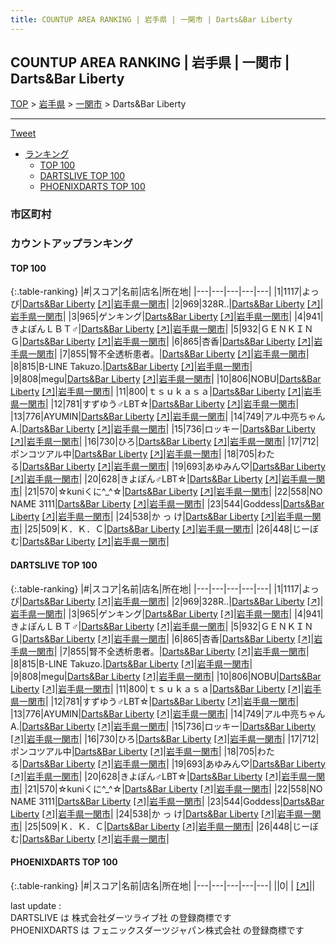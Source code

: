```yaml
---
title: COUNTUP AREA RANKING | 岩手県 | 一関市 | Darts&Bar Liberty
---
```

## COUNTUP AREA RANKING | 岩手県 | 一関市 | Darts&Bar Liberty

[TOP](/darts/rank/) > [岩手県](/darts/rank/岩手県/) > [一関市](/darts/rank/岩手県/一関市/) > Darts&Bar Liberty

___

<a href="https://twitter.com/share?ref_src=twsrc%5Etfw" data-text="COUNTUP AREA RANKING | 岩手県一関市Darts&Bar Liberty" class="twitter-share-button" data-hashtags="DARTSLIVE,PHOENIXDARTS,darts,ダーツ" data-show-count="false">Tweet</a>

* [ランキング](#カウントアップランキング)
    * [TOP 100](#top-100)
    * [DARTSLIVE TOP 100](#dartslive-top-100)
    * [PHOENIXDARTS TOP 100](#phoenixdarts-top-100)

### 市区町村

<ul>

</ul>

### カウントアップランキング

#### TOP 100



{:.table-ranking}
|#|スコア|名前|店名|所在地|
|---|---|---|---|---|
|1|1117|<span class="rank-name-dl">よっぴ</span>|<a href="/darts/rank/shops/1503716c078e03b50d9b047a20a7ba1e.html">Darts&Bar Liberty</a> <a href="https://search.dartslive.com/jp/shop/1503716c078e03b50d9b047a20a7ba1e">[↗]</a>|<a href="/darts/rank/岩手県/一関市">岩手県一関市</a>|
|2|969|<span class="rank-name-dl">328R..</span>|<a href="/darts/rank/shops/1503716c078e03b50d9b047a20a7ba1e.html">Darts&Bar Liberty</a> <a href="https://search.dartslive.com/jp/shop/1503716c078e03b50d9b047a20a7ba1e">[↗]</a>|<a href="/darts/rank/岩手県/一関市">岩手県一関市</a>|
|3|965|<span class="rank-name-dl">ゲンキング</span>|<a href="/darts/rank/shops/1503716c078e03b50d9b047a20a7ba1e.html">Darts&Bar Liberty</a> <a href="https://search.dartslive.com/jp/shop/1503716c078e03b50d9b047a20a7ba1e">[↗]</a>|<a href="/darts/rank/岩手県/一関市">岩手県一関市</a>|
|4|941|<span class="rank-name-dl">きよぽんＬＢＴ♂</span>|<a href="/darts/rank/shops/1503716c078e03b50d9b047a20a7ba1e.html">Darts&Bar Liberty</a> <a href="https://search.dartslive.com/jp/shop/1503716c078e03b50d9b047a20a7ba1e">[↗]</a>|<a href="/darts/rank/岩手県/一関市">岩手県一関市</a>|
|5|932|<span class="rank-name-dl">ＧＥＮＫＩＮＧ</span>|<a href="/darts/rank/shops/1503716c078e03b50d9b047a20a7ba1e.html">Darts&Bar Liberty</a> <a href="https://search.dartslive.com/jp/shop/1503716c078e03b50d9b047a20a7ba1e">[↗]</a>|<a href="/darts/rank/岩手県/一関市">岩手県一関市</a>|
|6|865|<span class="rank-name-dl">杏香</span>|<a href="/darts/rank/shops/1503716c078e03b50d9b047a20a7ba1e.html">Darts&Bar Liberty</a> <a href="https://search.dartslive.com/jp/shop/1503716c078e03b50d9b047a20a7ba1e">[↗]</a>|<a href="/darts/rank/岩手県/一関市">岩手県一関市</a>|
|7|855|<span class="rank-name-dl">腎不全透析患者。</span>|<a href="/darts/rank/shops/1503716c078e03b50d9b047a20a7ba1e.html">Darts&Bar Liberty</a> <a href="https://search.dartslive.com/jp/shop/1503716c078e03b50d9b047a20a7ba1e">[↗]</a>|<a href="/darts/rank/岩手県/一関市">岩手県一関市</a>|
|8|815|<span class="rank-name-dl">B-LINE Takuzo.</span>|<a href="/darts/rank/shops/1503716c078e03b50d9b047a20a7ba1e.html">Darts&Bar Liberty</a> <a href="https://search.dartslive.com/jp/shop/1503716c078e03b50d9b047a20a7ba1e">[↗]</a>|<a href="/darts/rank/岩手県/一関市">岩手県一関市</a>|
|9|808|<span class="rank-name-dl">megu</span>|<a href="/darts/rank/shops/1503716c078e03b50d9b047a20a7ba1e.html">Darts&Bar Liberty</a> <a href="https://search.dartslive.com/jp/shop/1503716c078e03b50d9b047a20a7ba1e">[↗]</a>|<a href="/darts/rank/岩手県/一関市">岩手県一関市</a>|
|10|806|<span class="rank-name-dl">NOBU</span>|<a href="/darts/rank/shops/1503716c078e03b50d9b047a20a7ba1e.html">Darts&Bar Liberty</a> <a href="https://search.dartslive.com/jp/shop/1503716c078e03b50d9b047a20a7ba1e">[↗]</a>|<a href="/darts/rank/岩手県/一関市">岩手県一関市</a>|
|11|800|<span class="rank-name-dl">ｔｓｕｋａｓａ</span>|<a href="/darts/rank/shops/1503716c078e03b50d9b047a20a7ba1e.html">Darts&Bar Liberty</a> <a href="https://search.dartslive.com/jp/shop/1503716c078e03b50d9b047a20a7ba1e">[↗]</a>|<a href="/darts/rank/岩手県/一関市">岩手県一関市</a>|
|12|781|<span class="rank-name-dl">すずゆう♂LBT☆</span>|<a href="/darts/rank/shops/1503716c078e03b50d9b047a20a7ba1e.html">Darts&Bar Liberty</a> <a href="https://search.dartslive.com/jp/shop/1503716c078e03b50d9b047a20a7ba1e">[↗]</a>|<a href="/darts/rank/岩手県/一関市">岩手県一関市</a>|
|13|776|<span class="rank-name-dl">AYUMIN</span>|<a href="/darts/rank/shops/1503716c078e03b50d9b047a20a7ba1e.html">Darts&Bar Liberty</a> <a href="https://search.dartslive.com/jp/shop/1503716c078e03b50d9b047a20a7ba1e">[↗]</a>|<a href="/darts/rank/岩手県/一関市">岩手県一関市</a>|
|14|749|<span class="rank-name-dl">アル中亮ちゃんA.</span>|<a href="/darts/rank/shops/1503716c078e03b50d9b047a20a7ba1e.html">Darts&Bar Liberty</a> <a href="https://search.dartslive.com/jp/shop/1503716c078e03b50d9b047a20a7ba1e">[↗]</a>|<a href="/darts/rank/岩手県/一関市">岩手県一関市</a>|
|15|736|<span class="rank-name-dl">ロッキー</span>|<a href="/darts/rank/shops/1503716c078e03b50d9b047a20a7ba1e.html">Darts&Bar Liberty</a> <a href="https://search.dartslive.com/jp/shop/1503716c078e03b50d9b047a20a7ba1e">[↗]</a>|<a href="/darts/rank/岩手県/一関市">岩手県一関市</a>|
|16|730|<span class="rank-name-dl">ひろ</span>|<a href="/darts/rank/shops/1503716c078e03b50d9b047a20a7ba1e.html">Darts&Bar Liberty</a> <a href="https://search.dartslive.com/jp/shop/1503716c078e03b50d9b047a20a7ba1e">[↗]</a>|<a href="/darts/rank/岩手県/一関市">岩手県一関市</a>|
|17|712|<span class="rank-name-dl">ポンコツアル中</span>|<a href="/darts/rank/shops/1503716c078e03b50d9b047a20a7ba1e.html">Darts&Bar Liberty</a> <a href="https://search.dartslive.com/jp/shop/1503716c078e03b50d9b047a20a7ba1e">[↗]</a>|<a href="/darts/rank/岩手県/一関市">岩手県一関市</a>|
|18|705|<span class="rank-name-dl">わたる</span>|<a href="/darts/rank/shops/1503716c078e03b50d9b047a20a7ba1e.html">Darts&Bar Liberty</a> <a href="https://search.dartslive.com/jp/shop/1503716c078e03b50d9b047a20a7ba1e">[↗]</a>|<a href="/darts/rank/岩手県/一関市">岩手県一関市</a>|
|19|693|<span class="rank-name-dl">あゆみん♡</span>|<a href="/darts/rank/shops/1503716c078e03b50d9b047a20a7ba1e.html">Darts&Bar Liberty</a> <a href="https://search.dartslive.com/jp/shop/1503716c078e03b50d9b047a20a7ba1e">[↗]</a>|<a href="/darts/rank/岩手県/一関市">岩手県一関市</a>|
|20|628|<span class="rank-name-dl">きよぽん♂LBT☆</span>|<a href="/darts/rank/shops/1503716c078e03b50d9b047a20a7ba1e.html">Darts&Bar Liberty</a> <a href="https://search.dartslive.com/jp/shop/1503716c078e03b50d9b047a20a7ba1e">[↗]</a>|<a href="/darts/rank/岩手県/一関市">岩手県一関市</a>|
|21|570|<span class="rank-name-dl">☆kuniくに^_^☆</span>|<a href="/darts/rank/shops/1503716c078e03b50d9b047a20a7ba1e.html">Darts&Bar Liberty</a> <a href="https://search.dartslive.com/jp/shop/1503716c078e03b50d9b047a20a7ba1e">[↗]</a>|<a href="/darts/rank/岩手県/一関市">岩手県一関市</a>|
|22|558|<span class="rank-name-dl">NO NAME 3111</span>|<a href="/darts/rank/shops/1503716c078e03b50d9b047a20a7ba1e.html">Darts&Bar Liberty</a> <a href="https://search.dartslive.com/jp/shop/1503716c078e03b50d9b047a20a7ba1e">[↗]</a>|<a href="/darts/rank/岩手県/一関市">岩手県一関市</a>|
|23|544|<span class="rank-name-dl">Goddess</span>|<a href="/darts/rank/shops/1503716c078e03b50d9b047a20a7ba1e.html">Darts&Bar Liberty</a> <a href="https://search.dartslive.com/jp/shop/1503716c078e03b50d9b047a20a7ba1e">[↗]</a>|<a href="/darts/rank/岩手県/一関市">岩手県一関市</a>|
|24|538|<span class="rank-name-dl">か っ け</span>|<a href="/darts/rank/shops/1503716c078e03b50d9b047a20a7ba1e.html">Darts&Bar Liberty</a> <a href="https://search.dartslive.com/jp/shop/1503716c078e03b50d9b047a20a7ba1e">[↗]</a>|<a href="/darts/rank/岩手県/一関市">岩手県一関市</a>|
|25|509|<span class="rank-name-dl">Ｋ．Ｋ．Ｃ</span>|<a href="/darts/rank/shops/1503716c078e03b50d9b047a20a7ba1e.html">Darts&Bar Liberty</a> <a href="https://search.dartslive.com/jp/shop/1503716c078e03b50d9b047a20a7ba1e">[↗]</a>|<a href="/darts/rank/岩手県/一関市">岩手県一関市</a>|
|26|448|<span class="rank-name-dl">じーぼむ</span>|<a href="/darts/rank/shops/1503716c078e03b50d9b047a20a7ba1e.html">Darts&Bar Liberty</a> <a href="https://search.dartslive.com/jp/shop/1503716c078e03b50d9b047a20a7ba1e">[↗]</a>|<a href="/darts/rank/岩手県/一関市">岩手県一関市</a>|


#### DARTSLIVE TOP 100



{:.table-ranking}
|#|スコア|名前|店名|所在地|
|---|---|---|---|---|
|1|1117|<span class="rank-name-dl">よっぴ</span>|<a href="/darts/rank/shops/1503716c078e03b50d9b047a20a7ba1e.html">Darts&Bar Liberty</a> <a href="https://search.dartslive.com/jp/shop/1503716c078e03b50d9b047a20a7ba1e">[↗]</a>|<a href="/darts/rank/岩手県/一関市">岩手県一関市</a>|
|2|969|<span class="rank-name-dl">328R..</span>|<a href="/darts/rank/shops/1503716c078e03b50d9b047a20a7ba1e.html">Darts&Bar Liberty</a> <a href="https://search.dartslive.com/jp/shop/1503716c078e03b50d9b047a20a7ba1e">[↗]</a>|<a href="/darts/rank/岩手県/一関市">岩手県一関市</a>|
|3|965|<span class="rank-name-dl">ゲンキング</span>|<a href="/darts/rank/shops/1503716c078e03b50d9b047a20a7ba1e.html">Darts&Bar Liberty</a> <a href="https://search.dartslive.com/jp/shop/1503716c078e03b50d9b047a20a7ba1e">[↗]</a>|<a href="/darts/rank/岩手県/一関市">岩手県一関市</a>|
|4|941|<span class="rank-name-dl">きよぽんＬＢＴ♂</span>|<a href="/darts/rank/shops/1503716c078e03b50d9b047a20a7ba1e.html">Darts&Bar Liberty</a> <a href="https://search.dartslive.com/jp/shop/1503716c078e03b50d9b047a20a7ba1e">[↗]</a>|<a href="/darts/rank/岩手県/一関市">岩手県一関市</a>|
|5|932|<span class="rank-name-dl">ＧＥＮＫＩＮＧ</span>|<a href="/darts/rank/shops/1503716c078e03b50d9b047a20a7ba1e.html">Darts&Bar Liberty</a> <a href="https://search.dartslive.com/jp/shop/1503716c078e03b50d9b047a20a7ba1e">[↗]</a>|<a href="/darts/rank/岩手県/一関市">岩手県一関市</a>|
|6|865|<span class="rank-name-dl">杏香</span>|<a href="/darts/rank/shops/1503716c078e03b50d9b047a20a7ba1e.html">Darts&Bar Liberty</a> <a href="https://search.dartslive.com/jp/shop/1503716c078e03b50d9b047a20a7ba1e">[↗]</a>|<a href="/darts/rank/岩手県/一関市">岩手県一関市</a>|
|7|855|<span class="rank-name-dl">腎不全透析患者。</span>|<a href="/darts/rank/shops/1503716c078e03b50d9b047a20a7ba1e.html">Darts&Bar Liberty</a> <a href="https://search.dartslive.com/jp/shop/1503716c078e03b50d9b047a20a7ba1e">[↗]</a>|<a href="/darts/rank/岩手県/一関市">岩手県一関市</a>|
|8|815|<span class="rank-name-dl">B-LINE Takuzo.</span>|<a href="/darts/rank/shops/1503716c078e03b50d9b047a20a7ba1e.html">Darts&Bar Liberty</a> <a href="https://search.dartslive.com/jp/shop/1503716c078e03b50d9b047a20a7ba1e">[↗]</a>|<a href="/darts/rank/岩手県/一関市">岩手県一関市</a>|
|9|808|<span class="rank-name-dl">megu</span>|<a href="/darts/rank/shops/1503716c078e03b50d9b047a20a7ba1e.html">Darts&Bar Liberty</a> <a href="https://search.dartslive.com/jp/shop/1503716c078e03b50d9b047a20a7ba1e">[↗]</a>|<a href="/darts/rank/岩手県/一関市">岩手県一関市</a>|
|10|806|<span class="rank-name-dl">NOBU</span>|<a href="/darts/rank/shops/1503716c078e03b50d9b047a20a7ba1e.html">Darts&Bar Liberty</a> <a href="https://search.dartslive.com/jp/shop/1503716c078e03b50d9b047a20a7ba1e">[↗]</a>|<a href="/darts/rank/岩手県/一関市">岩手県一関市</a>|
|11|800|<span class="rank-name-dl">ｔｓｕｋａｓａ</span>|<a href="/darts/rank/shops/1503716c078e03b50d9b047a20a7ba1e.html">Darts&Bar Liberty</a> <a href="https://search.dartslive.com/jp/shop/1503716c078e03b50d9b047a20a7ba1e">[↗]</a>|<a href="/darts/rank/岩手県/一関市">岩手県一関市</a>|
|12|781|<span class="rank-name-dl">すずゆう♂LBT☆</span>|<a href="/darts/rank/shops/1503716c078e03b50d9b047a20a7ba1e.html">Darts&Bar Liberty</a> <a href="https://search.dartslive.com/jp/shop/1503716c078e03b50d9b047a20a7ba1e">[↗]</a>|<a href="/darts/rank/岩手県/一関市">岩手県一関市</a>|
|13|776|<span class="rank-name-dl">AYUMIN</span>|<a href="/darts/rank/shops/1503716c078e03b50d9b047a20a7ba1e.html">Darts&Bar Liberty</a> <a href="https://search.dartslive.com/jp/shop/1503716c078e03b50d9b047a20a7ba1e">[↗]</a>|<a href="/darts/rank/岩手県/一関市">岩手県一関市</a>|
|14|749|<span class="rank-name-dl">アル中亮ちゃんA.</span>|<a href="/darts/rank/shops/1503716c078e03b50d9b047a20a7ba1e.html">Darts&Bar Liberty</a> <a href="https://search.dartslive.com/jp/shop/1503716c078e03b50d9b047a20a7ba1e">[↗]</a>|<a href="/darts/rank/岩手県/一関市">岩手県一関市</a>|
|15|736|<span class="rank-name-dl">ロッキー</span>|<a href="/darts/rank/shops/1503716c078e03b50d9b047a20a7ba1e.html">Darts&Bar Liberty</a> <a href="https://search.dartslive.com/jp/shop/1503716c078e03b50d9b047a20a7ba1e">[↗]</a>|<a href="/darts/rank/岩手県/一関市">岩手県一関市</a>|
|16|730|<span class="rank-name-dl">ひろ</span>|<a href="/darts/rank/shops/1503716c078e03b50d9b047a20a7ba1e.html">Darts&Bar Liberty</a> <a href="https://search.dartslive.com/jp/shop/1503716c078e03b50d9b047a20a7ba1e">[↗]</a>|<a href="/darts/rank/岩手県/一関市">岩手県一関市</a>|
|17|712|<span class="rank-name-dl">ポンコツアル中</span>|<a href="/darts/rank/shops/1503716c078e03b50d9b047a20a7ba1e.html">Darts&Bar Liberty</a> <a href="https://search.dartslive.com/jp/shop/1503716c078e03b50d9b047a20a7ba1e">[↗]</a>|<a href="/darts/rank/岩手県/一関市">岩手県一関市</a>|
|18|705|<span class="rank-name-dl">わたる</span>|<a href="/darts/rank/shops/1503716c078e03b50d9b047a20a7ba1e.html">Darts&Bar Liberty</a> <a href="https://search.dartslive.com/jp/shop/1503716c078e03b50d9b047a20a7ba1e">[↗]</a>|<a href="/darts/rank/岩手県/一関市">岩手県一関市</a>|
|19|693|<span class="rank-name-dl">あゆみん♡</span>|<a href="/darts/rank/shops/1503716c078e03b50d9b047a20a7ba1e.html">Darts&Bar Liberty</a> <a href="https://search.dartslive.com/jp/shop/1503716c078e03b50d9b047a20a7ba1e">[↗]</a>|<a href="/darts/rank/岩手県/一関市">岩手県一関市</a>|
|20|628|<span class="rank-name-dl">きよぽん♂LBT☆</span>|<a href="/darts/rank/shops/1503716c078e03b50d9b047a20a7ba1e.html">Darts&Bar Liberty</a> <a href="https://search.dartslive.com/jp/shop/1503716c078e03b50d9b047a20a7ba1e">[↗]</a>|<a href="/darts/rank/岩手県/一関市">岩手県一関市</a>|
|21|570|<span class="rank-name-dl">☆kuniくに^_^☆</span>|<a href="/darts/rank/shops/1503716c078e03b50d9b047a20a7ba1e.html">Darts&Bar Liberty</a> <a href="https://search.dartslive.com/jp/shop/1503716c078e03b50d9b047a20a7ba1e">[↗]</a>|<a href="/darts/rank/岩手県/一関市">岩手県一関市</a>|
|22|558|<span class="rank-name-dl">NO NAME 3111</span>|<a href="/darts/rank/shops/1503716c078e03b50d9b047a20a7ba1e.html">Darts&Bar Liberty</a> <a href="https://search.dartslive.com/jp/shop/1503716c078e03b50d9b047a20a7ba1e">[↗]</a>|<a href="/darts/rank/岩手県/一関市">岩手県一関市</a>|
|23|544|<span class="rank-name-dl">Goddess</span>|<a href="/darts/rank/shops/1503716c078e03b50d9b047a20a7ba1e.html">Darts&Bar Liberty</a> <a href="https://search.dartslive.com/jp/shop/1503716c078e03b50d9b047a20a7ba1e">[↗]</a>|<a href="/darts/rank/岩手県/一関市">岩手県一関市</a>|
|24|538|<span class="rank-name-dl">か っ け</span>|<a href="/darts/rank/shops/1503716c078e03b50d9b047a20a7ba1e.html">Darts&Bar Liberty</a> <a href="https://search.dartslive.com/jp/shop/1503716c078e03b50d9b047a20a7ba1e">[↗]</a>|<a href="/darts/rank/岩手県/一関市">岩手県一関市</a>|
|25|509|<span class="rank-name-dl">Ｋ．Ｋ．Ｃ</span>|<a href="/darts/rank/shops/1503716c078e03b50d9b047a20a7ba1e.html">Darts&Bar Liberty</a> <a href="https://search.dartslive.com/jp/shop/1503716c078e03b50d9b047a20a7ba1e">[↗]</a>|<a href="/darts/rank/岩手県/一関市">岩手県一関市</a>|
|26|448|<span class="rank-name-dl">じーぼむ</span>|<a href="/darts/rank/shops/1503716c078e03b50d9b047a20a7ba1e.html">Darts&Bar Liberty</a> <a href="https://search.dartslive.com/jp/shop/1503716c078e03b50d9b047a20a7ba1e">[↗]</a>|<a href="/darts/rank/岩手県/一関市">岩手県一関市</a>|


#### PHOENIXDARTS TOP 100



{:.table-ranking}
|#|スコア|名前|店名|所在地|
|---|---|---|---|---|
||0|<span class="rank-name-dl"> </span>|<a href="/darts/rank/shops/.html"></a> <a href="">[↗]</a>|<a href="/darts/rank//"></a>|


<div class="footer border-top border-gray-light mt-5 pt-3 text-right text-gray">
    last update : <span style="font-weight: italic" id="foot_last_modified"></span><br />
    DARTSLIVE は 株式会社ダーツライブ社 の登録商標です<br />
    PHOENIXDARTS は フェニックスダーツジャパン株式会社 の登録商標です<br />
</div>

<script src="https://cdnjs.cloudflare.com/ajax/libs/jquery.tablesorter/2.31.3/js/jquery.tablesorter.min.js" integrity="sha512-qzgd5cYSZcosqpzpn7zF2ZId8f/8CHmFKZ8j7mU4OUXTNRd5g+ZHBPsgKEwoqxCtdQvExE5LprwwPAgoicguNg==" crossorigin="anonymous" referrerpolicy="no-referrer"></script>
<link rel="stylesheet" href="https://cdnjs.cloudflare.com/ajax/libs/jquery.tablesorter/2.31.3/css/theme.default.min.css" integrity="sha512-wghhOJkjQX0Lh3NSWvNKeZ0ZpNn+SPVXX1Qyc9OCaogADktxrBiBdKGDoqVUOyhStvMBmJQ8ZdMHiR3wuEq8+w==" crossorigin="anonymous" referrerpolicy="no-referrer" />
<script>
$(function() {
    $(".table-ranking").tablesorter({sortList:[[0, 0]]});
    $("#foot_last_modified").text(formatDate(new Date(document.lastModified), 'yyyy-MM-dd HH:mm:ss'));
});
</script>

<script async src="https://platform.twitter.com/widgets.js" charset="utf-8"></script>